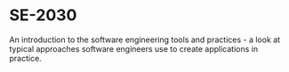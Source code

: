 # SE-2030
An introduction to the software engineering tools and practices - a look at typical approaches software engineers use to create applications in practice.
